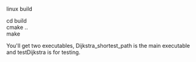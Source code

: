 linux build

cd build <br>
cmake ..<br>
make<br>

You'll get two executables, Dijkstra_shortest_path is the main executable
 and testDijkstra is for testing.
